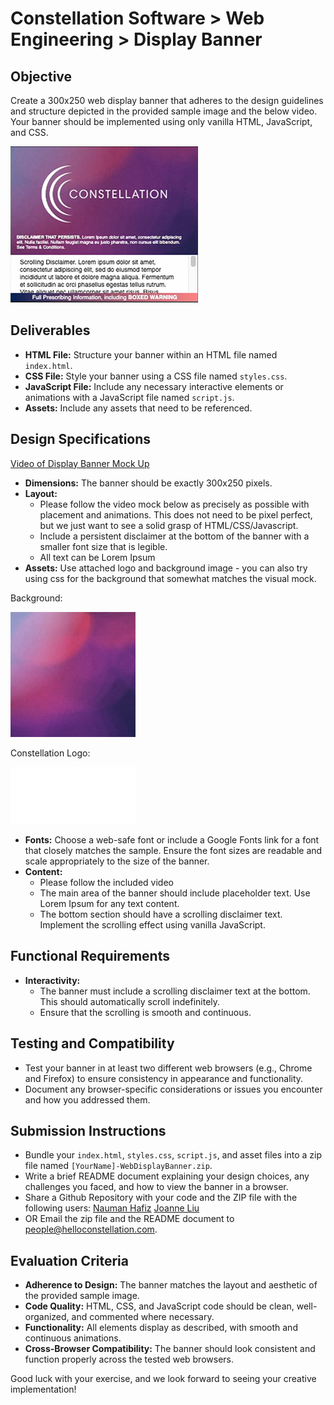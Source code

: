 # Constellation Software > Web Engineering > Display Banner

## Objective
Create a 300x250 web display banner that adheres to the design guidelines and structure depicted in the provided sample image and the below video. Your banner should be implemented using only vanilla HTML, JavaScript, and CSS.

![](./assets/const-display-sample-300x250.jpg)

## Deliverables

- **HTML File:** Structure your banner within an HTML file named `index.html`.
- **CSS File:** Style your banner using a CSS file named `styles.css`.
- **JavaScript File:** Include any necessary interactive elements or animations with a JavaScript file named `script.js`.
- **Assets:** Include any assets that need to be referenced.

## Design Specifications

<!-- ![](./assets/const-display-sample-300x250.gif) -->
[Video of Display Banner Mock Up](https://github.com/Constellation-Engineering/const-recruiting-exercises/assets/1391832/914f41f3-9f87-42ba-a2cf-59d581af5029)

- **Dimensions:** The banner should be exactly 300x250 pixels.
- **Layout:**
  - Please follow the video mock below as precisely as possible with placement and animations. This does not need to be pixel perfect, but we just want to see a solid grasp of HTML/CSS/Javascript.
  - Include a persistent disclaimer at the bottom of the banner with a smaller font size that is legible.
  - All text can be Lorem Ipsum
- **Assets:** Use attached logo and background image - you can also try using css for the background that somewhat matches the visual mock.

Background:
<!-- ![](./assets/background.jpg) -->
<img src="./assets/background.jpg" alt="background" width="200"/>

Constellation Logo:
<!-- ![](./assets/logo.png) -->
<img src="./assets/logo.png" alt="logo" width="200" style="background-color: grey"/>  

- **Fonts:** Choose a web-safe font or include a Google Fonts link for a font that closely matches the sample. Ensure the font sizes are readable and scale appropriately to the size of the banner.
- **Content:**
  - Please follow the included video 
  - The main area of the banner should include placeholder text. Use Lorem Ipsum for any text content.
  - The bottom section should have a scrolling disclaimer text. Implement the scrolling effect using vanilla JavaScript.

## Functional Requirements

- **Interactivity:**
  - The banner must include a scrolling disclaimer text at the bottom. This should automatically scroll indefinitely.
  - Ensure that the scrolling is smooth and continuous.

## Testing and Compatibility

- Test your banner in at least two different web browsers (e.g., Chrome and Firefox) to ensure consistency in appearance and functionality.
- Document any browser-specific considerations or issues you encounter and how you addressed them.

## Submission Instructions

- Bundle your `index.html`, `styles.css`, `script.js`, and asset files into a zip file named `[YourName]-WebDisplayBanner.zip`.
- Write a brief README document explaining your design choices, any challenges you faced, and how to view the banner in a browser.
- Share a Github Repository with your code and the ZIP file with the following users: 
[Nauman Hafiz](https://www.github.com/canisvulgaris)
[Joanne Liu](https://github.com/jliucreative)
- OR Email the zip file and the README document to people@helloconstellation.com.

## Evaluation Criteria

- **Adherence to Design:** The banner matches the layout and aesthetic of the provided sample image.
- **Code Quality:** HTML, CSS, and JavaScript code should be clean, well-organized, and commented where necessary.
- **Functionality:** All elements display as described, with smooth and continuous animations.
- **Cross-Browser Compatibility:** The banner should look consistent and function properly across the tested web browsers.

Good luck with your exercise, and we look forward to seeing your creative implementation!




